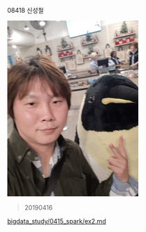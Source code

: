 08418 신성철

![사진](https://github.com/ep-code-box/bigdata_study/blob/master/pic.jpg)

>20190416

[bigdata_study/0415_spark/ex2.md](https://github.com/ep-code-box/bigdata_study/blob/master/0415_spark/ex2.md)